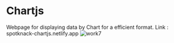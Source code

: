 # Chartjs
Webpage for displaying data by Chart for a efficient format. 
Link : spotknack-chartjs.netlify.app
![work7](https://user-images.githubusercontent.com/98697420/187649667-16a1fb7d-5133-4be3-88b6-1bc4ee87dd86.PNG)
